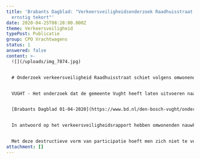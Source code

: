 ```yaml
---
title: 'Brabants Dagblad: "Verkeersveiligheidsonderzoek Raadhuisstraat schiet
  ernstig tekort"'
date: 2020-04-25T08:28:00.000Z
theme: Verkeersveiligheid
typePost: Publicatie
group: CPO Vrachtwagens
status: 1
answered: false
content: >-
  ![](/uploads/img_7874.jpg)


  # Onderzoek verkeersveiligheid Raadhuisstraat schiet volgens omwonenden ‘ernstig tekort’


  VUGHT - Het onderzoek dat de gemeente Vught heeft laten uitvoeren naar de verkeersveiligheid in de Raadhuisstraat deugt van geen kanten. Dat beweren althans de bewoners van appartementencomplex het Vughtse Hart.


  [Brabants Dagblad 01-04-2020](https://www.bd.nl/den-bosch-vught/onderzoek-verkeersveiligheid-raadhuisstraat-schiet-volgens-omwonenden-ernstig-tekort~a04a4d31/)


  In antwoord op het verkeersveiligheidsrapport hebben omwonenden nauwkeurig gedocumenteerd waar dit rapport tekort schiet en waarom in essentie bij het onderzoek de verkeerde vraag is gesteld. Tijdens het onderzoek is, in tegenstelling van eerdere beloften van de burgemeester, geen onderzoek gedaan naar de verschillende routes die het vrachtverkeer zou kunnen gebruiken. Het rapport bepert zich tot het vaststellen dat de reeds gekozen route voldoet. Daarmee krijgt de gemeente bevestigd wat zij wilde horen en is er geen poging gedaan tegemoet te komen aan de zorgen van de omwonenden.


  Met deze destructieve vorm van participatie hoeft men zich niet te verbazen dat de projectontwikkelaar nog steeds geen definitief ontwerp heeft opgeleverd en een daarbij behorende vergunning heeft aangevraagd,
attachment: []
---
```

